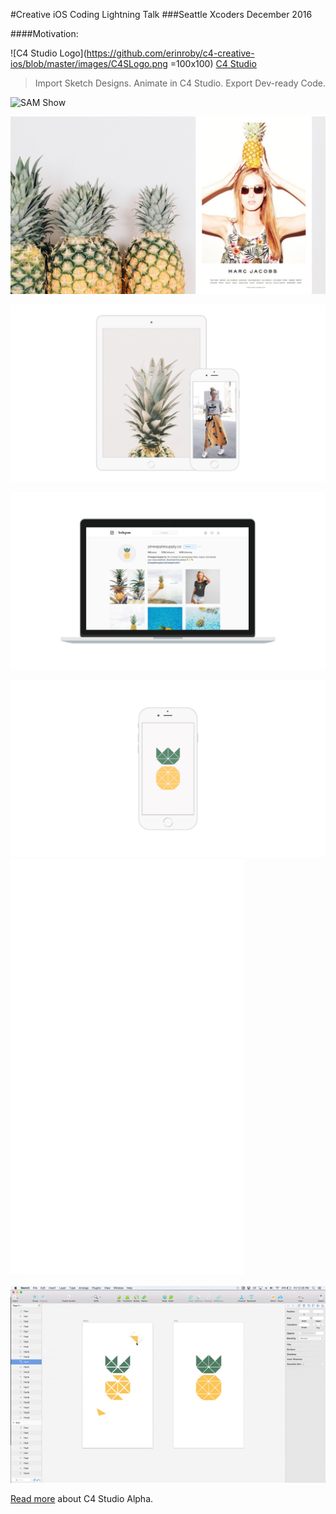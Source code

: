 #Creative iOS Coding Lightning Talk
###Seattle Xcoders December 2016

####Motivation:

![C4 Studio Logo](https://github.com/erinroby/c4-creative-ios/blob/master/images/C4SLogo.png =100x100)
[C4 Studio](http://c4studio.co/)
> Import Sketch Designs. Animate in C4 Studio. Export Dev-ready Code.

![SAM Show](https://github.com/erinroby/c4-creative-ios/blob/master/images/Fashion.gif "Fashion Show")

![Fashion](https://github.com/erinroby/c4-creative-ios/blob/master/images/XCodersSlides.03.jpeg "Fashion")

![iOS Connections](https://github.com/erinroby/c4-creative-ios/blob/master/images/XCodersSlides.06.jpeg "iOS Pineapple")

![Pineapple Supply Co.](https://github.com/erinroby/c4-creative-ios/blob/master/images/XCodersSlides.08.jpeg "Pineapple Supply Company")

![Pineapple Supply Co. Mockup](https://github.com/erinroby/c4-creative-ios/blob/master/images/XCodersSlides.09.jpeg "Pineapple Supply Company Mockup") ![Pineapple Animation](https://github.com/erinroby/c4-creative-ios/blob/master/images/Pineapple.gif "Pineapple Animation")

![Pineapple Animation Demo](https://github.com/erinroby/c4-creative-ios/blob/master/images/Demo.gif "Pineapple Animation Demo")

[Read more](https://blog.prototypr.io/c4-studio-alpha-release-5beb24e2ecbb#.doere7o2e) about C4 Studio Alpha.

